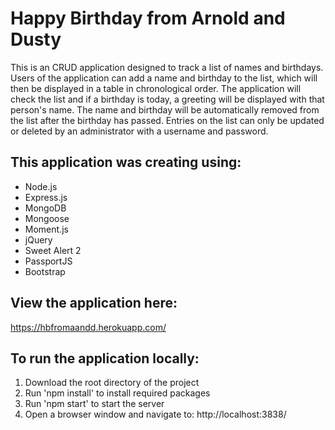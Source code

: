 # Happy Birthday from Arnold and Dusty

This is an CRUD application designed to track a list of names and birthdays.  Users of the application can add a name and birthday to the list, which will then be displayed in a table in chronological order.  The application will check the list and if a birthday is today, a greeting will be displayed with that person's name.  The name and birthday will be automatically removed from the list after the birthday has passed.  Entries on the list can only be updated or deleted by an administrator with a username and password.


## This application was creating using: 

* Node.js
* Express.js
* MongoDB
* Mongoose
* Moment.js
* jQuery
* Sweet Alert 2
* PassportJS
* Bootstrap

## View the application here: 

https://hbfromaandd.herokuapp.com/


## To run the application locally: 

1. Download the root directory of the project
2. Run 'npm install' to install required packages
3. Run 'npm start' to start the server
4. Open a browser window and navigate to: http://localhost:3838/
